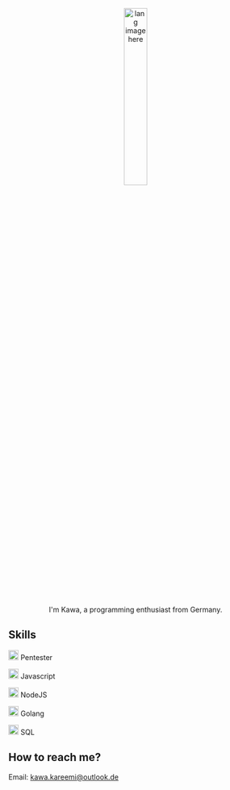 <p align="center"><img width="30%" src="https://github.com/alansmathew/alansmathew/raw/master/lang.gif" alt="lang image here" /></p>

<p align="center">I'm Kawa, a programming enthusiast from Germany.</p>

## Skills
<img width="20" src="https://cdn-images-1.medium.com/max/1200/1*sAA3fhIkBhODDYEKe37LGA.png" /> Pentester

<img width="20" src="https://upload.wikimedia.org/wikipedia/commons/9/99/Unofficial_JavaScript_logo_2.svg" /> Javascript


<img width="20" src="https://upload.wikimedia.org/wikipedia/commons/thumb/d/d9/Node.js_logo.svg/1280px-Node.js_logo.svg.png" /> NodeJS

<img width="20" src="https://cdn.worldvectorlogo.com/logos/go-logo-1.svg" /> Golang

<img width="20" src="https://external-content.duckduckgo.com/iu/?u=https%3A%2F%2Fplatform-user-uploads.s3.amazonaws.com%2Fblog%2Fcategory%2Flogo%2F60%2Fsql.png&f=1&nofb=1" /> SQL

## How to reach me?
Email: kawa.kareemi@outlook.de
